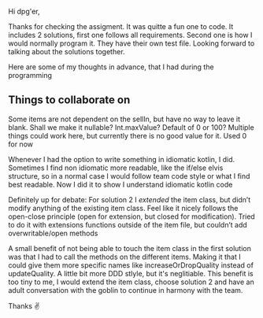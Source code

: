 Hi dpg'er,

Thanks for checking the assigment. It was quitte a fun one to code.
It includes 2 solutions, first one follows all requirements. Second one is how I would normally program it. They have their own test file. Looking forward to talking about the solutions together.

Here are some of my thoughts in advance, that I had during the programming

## Things to collaborate on
Some items are not dependent on the sellIn, but have no way to leave it blank. Shall we make it nullable? Int.maxValue? Default of 0 or 100? Multiple things could work here, but currently there is no good value for it. Used 0 for now

Whenever I had the option to write something in idiomatic kotlin, I did. Sometimes I find non idiomatic more readable, like the if/else elvis structure, so in a normal case I would follow team code style or what I find best readable. Now I did it to show I understand idiomatic kotlin code

Definitely up for debate: For solution 2 I *extended* the item class, but didn’t modify anything of the existing item class. Feel like it nicely follows the open-close principle (open for extension, but closed for modification). Tried to do it with extensions functions outside of the item file, but couldn’t add overwritable/open methods

A small benefit of not being able to touch the item class in the first solution was that I had to call the methods on the different items. Making it that I could give them more specific names like increaseOrDropQuality instead of updateQuality. A little bit more DDD stlyle, but it's neglitiable. This benefit is too tiny to me, I would extend the item class, choose solution 2 and have an adult conversation with the goblin to continue in harmony with the team.

Thanks ✌️
